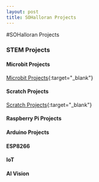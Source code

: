 ```yaml
---
layout: post
title: SOHalloran Projects
---
```

#SOHalloran Projects

### STEM Projects

#### Microbit Projects
[Microbit Projects](./microbit-projects){:target="_blank"}

#### Scratch Projects
[Scratch Projects](https://scratch.mit.edu/users/sohalloran2/){:target="_blank"}

#### Raspberry Pi Projects

#### Arduino Projects

#### ESP8266

#### IoT

#### AI Vision

